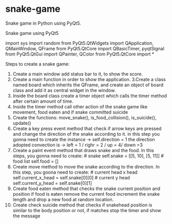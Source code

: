 # snake-game
Snake game in Python using PyQt5.


Snake game using PyQt5

import sys
import random
from PyQt5.QtWidgets import QApplication, QMainWindow, QFrame
from PyQt5.QtCore import QBasicTimer, pyqtSignal
from PyQt5.QtGui import QPainter, QColor
from PyQt5.QtCore import * 

Steps to create  a snake game:
1. Create a main window add status bar to it, to show the score.
2. Create a main function in order to show the application. 
3.Create a class named board which inherits the QFrame, and create an object 
of board class and add it as central widget in the window.
4. Inside the board class create a timer object which calls the timer method after certain amount of time.
5. Inside the timer method call other action of the snake game like movement, food eaten and if snake 
committed suicide
6. Create the functions: move_snake(), is_food_collision(), is_suicide(), update()
7. Create a key press event method that check if arrow keys are pressed and change the direction of the snake
according to it.
in this step you gonna need to create the instance  -> self.direction = 1 
the direction adopted convection is ->  left = 1 / righr = 2 / up = 4/ down =3
8. Create a paint event method that draws snake and the food.
In this steps, you gonna need to create:
        # snake
        self.snake = [[5, 10], [5, 11]]
        # food list
        self.food = []
9. Create move method to move the snake according to the direction.
In this step, you goona need to create:
        # current head x head
        self.current_x_head = self.snake[0][0]
        # current y head
        self.current_y_head = self.snake[0][1]
10. Create food eaten method that checks the snake current position and position 
if food is eaten remove the current food increment the snake length and drop a new food at random location.
11.  Create check suicide method that checks if snakehead position is similar to the body position or not, 
if matches stop the timer and show the message
